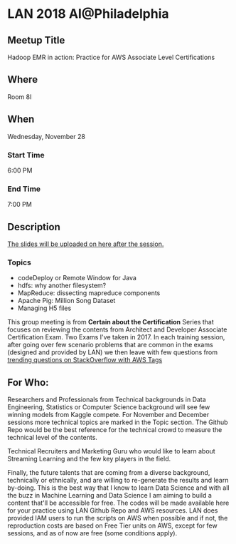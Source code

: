 # LAN 2018 AI@Philadelphia
## Meetup Title
Hadoop EMR in action: Practice for AWS Associate Level Certifications
## Where
Room 8I

## When
Wednesday, November 28

### Start Time
6:00 PM
### End Time
7:00 PM
## Description
[The slides will be uploaded on here after the session.](https://github.com/lotusxai/LAN-Workshops)


### Topics
* codeDeploy or Remote Window for Java
* hdfs: why another filesystem?
* MapReduce: dissecting mapreduce components
* Apache Pig: Million Song Dataset
* Managing H5 files


This group meeting is from **Certain about the Certification** Series that focuses on reviewing the contents from Architect and Developer Associate Certification Exam. Two Exams I've taken in 2017. In each training session, after going over few scenario problems that are common in the exams (designed and provided by LAN) we then leave with few questions from [trending questions on StackOverflow with AWS Tags](https://stackoverflow.com/questions/tagged/amazon-web-services)


## For Who:

Researchers and Professionals from Technical backgrounds in Data Engineering, Statistics or Computer Science background will see few winning models from Kaggle compete. For November and December sessions more technical topics are marked in the Topic section. The Github Repo would be the best reference for the technical crowd to measure the technical level of the contents.

Technical Recruiters and Marketing Guru who would like to learn about Streaming Learning and the few key players in the field.

Finally, the future talents that are coming from a diverse background, technically or ethnically, and are willing to re-generate the results and learn by-doing. This is the best way that I know to learn Data Science and with all the buzz in Machine Learning and Data Science I am aiming to build a content that'll be accessible for free. The codes will be made available here for your practice using LAN Github Repo and AWS resources. LAN does provided IAM users to run the scripts on AWS when possible and if not, the reproduction costs are based on Free Tier units on AWS, except for few sessions, and as of now are free (some conditions apply).

